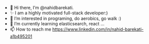 - 👋 Hi there, I’m @nahidbarekati.
- ✨ I am a highly motivated full-stack developer:)
- 👀 I’m interested in programing, do aerobics, go walk :)
- 🌱 I’m currently learning elasticsearch, react ...
- 📫 How to reach me https://www.linkedin.com/in/nahid-barekati-a1b495201
